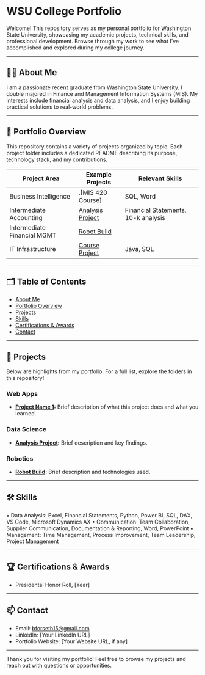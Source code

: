 # WSU College Portfolio

Welcome! This repository serves as my personal portfolio for Washington State University, showcasing my academic projects, technical skills, and professional development. Browse through my work to see what I’ve accomplished and explored during my college journey.

---

## 🧑‍💻 About Me

I am a passionate recent graduate from Washington State University. I double majored in Finance and Management Information Systems (MIS). My interests include financial analysis and data analysis, and I enjoy building practical solutions to real-world problems.

---

## 📂 Portfolio Overview

This repository contains a variety of projects organized by topic. Each project folder includes a dedicated README describing its purpose, technology stack, and my contributions.

| Project Area               | Example Projects          | Relevant Skills       |
|----------------------------|-----------------------------------------|------------------------|
| Business Intelligence      |  .[MIS 420 Course]  | SQL, Word |
| Intermediate Accounting    | [Analysis Project](./Data_Science/Analysis1) | Financial Statements, 10-k analysis |
| Intermediate Financial MGMT| [Robot Build](./Robotics/RobotProject) |           |
| IT Infrastructure          | [Course Project](./Coursework/CourseProject) | Java, SQL              |

---

## 🗂 Table of Contents

- [About Me](#about-me)
- [Portfolio Overview](#portfolio-overview)
- [Projects](#projects)
- [Skills](#skills)
- [Certifications & Awards](#certifications--awards)
- [Contact](#contact)

---

## 🚀 Projects

Below are highlights from my portfolio. For a full list, explore the folders in this repository!

### Web Apps
- **[Project Name 1](./Web_Apps/Project1):** Brief description of what this project does and what you learned.

### Data Science
- **[Analysis Project](./Data_Science/Analysis1):** Brief description and key findings.

### Robotics
- **[Robot Build](./Robotics/RobotProject):** Brief description and technologies used.

---

## 🛠 Skills

•	Data Analysis: Excel, Financial Statements, Python, Power BI, SQL, DAX, VS Code, Microsoft Dynamics AX 
•	Communication: Team Collaboration, Supplier Communication, Documentation & Reporting, Word, PowerPoint
•	Management: Time Management, Process Improvement, Team Leadership, Project Management

---

## 🏆 Certifications & Awards

- Presidental Honor Roll, [Year]


---

## 📫 Contact

- Email: bforseth15@gmail.com
- LinkedIn: [Your LinkedIn URL]
- Portfolio Website: [Your Website URL, if any]

---

Thank you for visiting my portfolio! Feel free to browse my projects and reach out with questions or opportunities.
